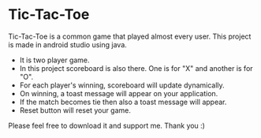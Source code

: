 # Tic-Tac-Toe
Tic-Tac-Toe is a common game that played almost every user. This project is made in android studio using java.

  * It is two player game.
  * In this project scoreboard is also there. One is for "X" and another is for "O".
  * For each player's winning, scoreboard will update dynamically.
  * On winning, a toast message will appear on your application.
  * If the match becomes tie then also a toast message will appear.
  * Reset button will reset your game.
  
Please feel free to download it and support me.
Thank you :)
